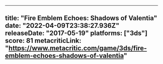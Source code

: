 
---
title: "Fire Emblem Echoes: Shadows of Valentia"
date: "2022-04-09T23:38:27.936Z"
releaseDate: "2017-05-19"
platforms: ["3ds"]
score: 81
metacriticLink: "https://www.metacritic.com/game/3ds/fire-emblem-echoes-shadows-of-valentia"
---
